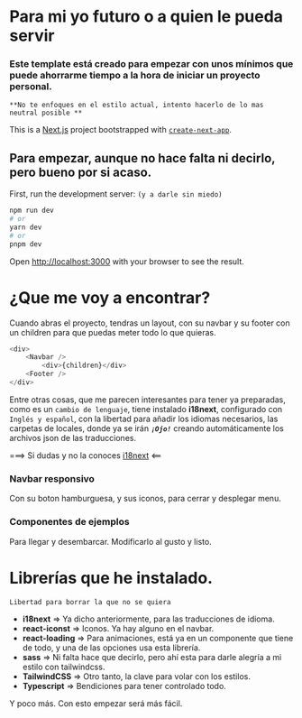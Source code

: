 # Para mi yo futuro o a quien le pueda servir
### Este template está creado para empezar con unos mínimos que puede ahorrarme tiempo a la hora de iniciar un proyecto personal. 
`**No te enfoques en el estilo actual, intento hacerlo de lo mas neutral posible **`

This is a [Next.js](https://nextjs.org/) project bootstrapped with [`create-next-app`](https://github.com/vercel/next.js/tree/canary/packages/create-next-app).

## Para empezar, aunque no hace falta ni decirlo, pero bueno por si acaso.

First, run the development server:  `(y a darle sin miedo)`

```bash
npm run dev
# or
yarn dev
# or
pnpm dev
```

Open [http://localhost:3000](http://localhost:3000) with your browser to see the result.

# ¿Que me voy a encontrar?
Cuando abras el proyecto, tendras un layout, con su navbar y su footer con un children para que puedas meter todo lo que quieras.
```js    
<div>
    <Navbar />
        <div>{children}</div>
    <Footer />
</div>
```
Entre otras cosas, que me parecen interesantes para tener ya preparadas, como es un `cambio de lenguaje`, tiene instalado **i18next**, configurado con `Inglés y español`, con la libertad para añadir los idiomas necesarios, las carpetas de locales, donde ya se irán ***`¡Ojo!`*** creando automáticamente los archivos json de las traducciones.

===> Si dudas y no la conoces [i18next](https://www.i18next.com/) <==
### Navbar responsivo
Con su boton hamburguesa, y sus iconos, para cerrar y desplegar menu.

### Componentes de ejemplos
Para llegar y desembarcar. Modificarlo al gusto y listo.

# Librerías que he instalado.
`Libertad para borrar la que no se quiera `
- **i18next** => Ya dicho anteriormente, para las traducciones de idioma.
- **react-iconst** => Iconos. Ya hay alguno en el navbar.
- **react-loading** => Para animaciones, está ya en un componente que tiene de todo, y una de las opciones usa esta librería.
- **sass** => Ni falta hace que decirlo, pero ahí esta para darle alegría a mi estilo con  tailwindcss.
- **TailwindCSS** => Otro tanto, la clave para volar con los estilos.
- **Typescript** => Bendiciones para tener controlado todo.

Y poco más. Con esto empezar será más fácil.